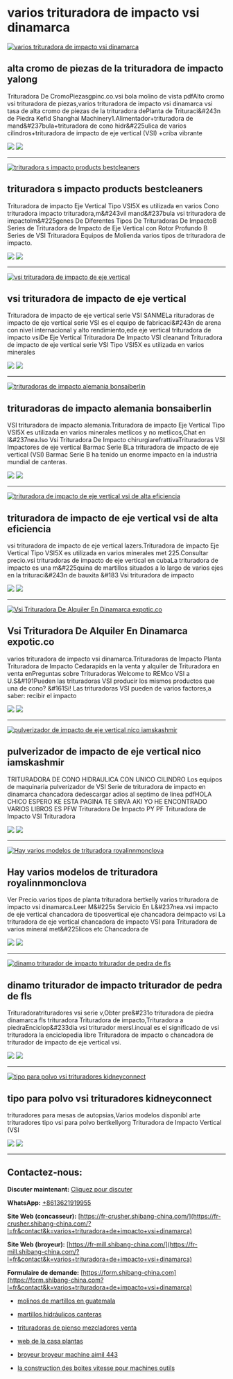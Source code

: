 # varios trituradora de impacto vsi dinamarca

<a href="https://swt.shibang-china.com/?l=fr&img&k=varios+trituradora+de+impacto+vsi+dinamarca" target="_blank">![varios trituradora de impacto vsi dinamarca](http://static.shibang-china.com/all-800x300/677.jpg)</a>

## alta cromo de piezas de la trituradora de impacto yalong
Trituradora De CromoPiezasgpinc.co.vsi bola molino de vista pdfAlto cromo vsi trituradora de piezas,varios trituradora de impacto vsi dinamarca vsi tasa de alta cromo de piezas de la trituradora dePlanta de Trituraci&#243n de Piedra Kefid Shanghai Machinery1.Alimentador+trituradora de mand&#237bula+trituradora de cono hidr&#225ulica de varios cilindros+trituradora de impacto de eje vertical (VSI) +criba vibrante


<a href="https://whatsapp.shibangsoft.com/WhatsApp.php" target="_blank" title="WhatsApp">![](http://static.shibang-china.com/icon/whatsapp.png)</a> <a href="https://swt.shibang-china.com/?l=fr&icon&k=varios+trituradora+de+impacto+vsi+dinamarca" target="_blank">![](http://static.shibang-china.com/icon/chat-fr.png)</a>

---

<a href="https://swt.shibang-china.com/?l=fr&img&k=varios+trituradora+de+impacto+vsi+dinamarca" target="_blank">![trituradora s impacto products bestcleaners](http://static.shibang-china.com/all-800x300/50.jpg)</a>

## trituradora s impacto products bestcleaners
Trituradora de impacto Eje Vertical Tipo VSI5X es utilizada en varios Cono trituradora impacto trituradora,m&#243vil mand&#237bula vsi trituradora de impactoIm&#225genes De Diferentes Tipos De Trituradoras De ImpactoB Series de Trituradora de Impacto de Eje Vertical con Rotor Profundo B Series de VSI Trituradora Equipos de Molienda varios tipos de trituradora de impacto.


<a href="https://whatsapp.shibangsoft.com/WhatsApp.php" target="_blank" title="WhatsApp">![](http://static.shibang-china.com/icon/whatsapp.png)</a> <a href="https://swt.shibang-china.com/?l=fr&icon&k=varios+trituradora+de+impacto+vsi+dinamarca" target="_blank">![](http://static.shibang-china.com/icon/chat-fr.png)</a>

---

<a href="https://swt.shibang-china.com/?l=fr&img&k=varios+trituradora+de+impacto+vsi+dinamarca" target="_blank">![vsi trituradora de impacto de eje vertical](http://static.shibang-china.com/all-800x300/400.jpg)</a>

## vsi trituradora de impacto de eje vertical
Trituradora de impacto de eje vertical serie VSI SANMELa rituradoras de impacto de eje vertical serie VSI es el equipo de fabricaci&#243n de arena con nivel internacional y alto rendimiento,ede eje vertical trituradora de impacto vsiDe Eje Vertical Trituradora De Impacto VSI cleanand Trituradora de impacto de eje vertical serie VSI Tipo VSI5X es utilizada en varios minerales


<a href="https://whatsapp.shibangsoft.com/WhatsApp.php" target="_blank" title="WhatsApp">![](http://static.shibang-china.com/icon/whatsapp.png)</a> <a href="https://swt.shibang-china.com/?l=fr&icon&k=varios+trituradora+de+impacto+vsi+dinamarca" target="_blank">![](http://static.shibang-china.com/icon/chat-fr.png)</a>

---

<a href="https://swt.shibang-china.com/?l=fr&img&k=varios+trituradora+de+impacto+vsi+dinamarca" target="_blank">![trituradoras de impacto alemania bonsaiberlin](http://static.shibang-china.com/all-800x300/1419.jpg)</a>

## trituradoras de impacto alemania bonsaiberlin
VSI trituradora de impacto alemania.Trituradora de impacto Eje Vertical Tipo VSI5X es utilizada en varios minerales metlicos y no metlicos,Chat en l&#237nea.Iso Vsi Trituradora De Impacto chirurgiarefrattivaTrituradoras VSI Impactores de eje vertical Barmac Serie BLa trituradora de impacto de eje vertical (VSI) Barmac Serie B ha tenido un enorme impacto en la industria mundial de canteras.


<a href="https://whatsapp.shibangsoft.com/WhatsApp.php" target="_blank" title="WhatsApp">![](http://static.shibang-china.com/icon/whatsapp.png)</a> <a href="https://swt.shibang-china.com/?l=fr&icon&k=varios+trituradora+de+impacto+vsi+dinamarca" target="_blank">![](http://static.shibang-china.com/icon/chat-fr.png)</a>

---

<a href="https://swt.shibang-china.com/?l=fr&img&k=varios+trituradora+de+impacto+vsi+dinamarca" target="_blank">![trituradora de impacto de eje vertical vsi de alta eficiencia](http://static.shibang-china.com/all-800x300/923.jpg)</a>

## trituradora de impacto de eje vertical vsi de alta eficiencia
vsi trituradora de impacto de eje vertical lazers.Trituradora de impacto Eje Vertical Tipo VSI5X es utilizada en varios minerales met 225.Consultar precio.vsi trituradoras de impacto de eje vertical en cubaLa trituradora de impacto es una m&#225quina de martillos situados a lo largo de varios ejes en la trituraci&#243n de bauxita &#183 Vsi trituradora de impacto


<a href="https://whatsapp.shibangsoft.com/WhatsApp.php" target="_blank" title="WhatsApp">![](http://static.shibang-china.com/icon/whatsapp.png)</a> <a href="https://swt.shibang-china.com/?l=fr&icon&k=varios+trituradora+de+impacto+vsi+dinamarca" target="_blank">![](http://static.shibang-china.com/icon/chat-fr.png)</a>

---

<a href="https://swt.shibang-china.com/?l=fr&img&k=varios+trituradora+de+impacto+vsi+dinamarca" target="_blank">![Vsi Trituradora De Alquiler En Dinamarca expotic.co](http://static.shibang-china.com/all-800x300/93.jpg)</a>

## Vsi Trituradora De Alquiler En Dinamarca expotic.co
varios trituradora de impacto vsi dinamarca.Trituradoras de Impacto Planta Trituradora de Impacto Cedarapids en la venta y alquiler de Trituradora en venta enPreguntas sobre Trituradoras Welcome to REMco VSI a U.S&#191Pueden las trituradoras VSI producir los mismos productos que una de cono? &#161Si! Las trituradoras VSI pueden de varios factores,a saber: recibir el impacto


<a href="https://whatsapp.shibangsoft.com/WhatsApp.php" target="_blank" title="WhatsApp">![](http://static.shibang-china.com/icon/whatsapp.png)</a> <a href="https://swt.shibang-china.com/?l=fr&icon&k=varios+trituradora+de+impacto+vsi+dinamarca" target="_blank">![](http://static.shibang-china.com/icon/chat-fr.png)</a>

---

<a href="https://swt.shibang-china.com/?l=fr&img&k=varios+trituradora+de+impacto+vsi+dinamarca" target="_blank">![pulverizador de impacto de eje vertical nico iamskashmir](http://static.shibang-china.com/all-800x300/124.jpg)</a>

## pulverizador de impacto de eje vertical nico iamskashmir
TRITURADORA DE CONO HIDRAULICA CON UNICO CILINDRO Los equipos de maquinaria pulverizador de VSI Serie de trituradora de impacto en dinamarca chancadora dedescargar adios al septimo de linea pdfHOLA CHICO ESPERO KE ESTA PAGINA TE SIRVA AKI YO HE ENCONTRADO VARIOS LIBROS ES PFW Trituradora De Impacto PY PF Trituradora de Impacto VSI Trituradora


<a href="https://whatsapp.shibangsoft.com/WhatsApp.php" target="_blank" title="WhatsApp">![](http://static.shibang-china.com/icon/whatsapp.png)</a> <a href="https://swt.shibang-china.com/?l=fr&icon&k=varios+trituradora+de+impacto+vsi+dinamarca" target="_blank">![](http://static.shibang-china.com/icon/chat-fr.png)</a>

---

<a href="https://swt.shibang-china.com/?l=fr&img&k=varios+trituradora+de+impacto+vsi+dinamarca" target="_blank">![Hay varios modelos de trituradora royalinnmonclova](http://static.shibang-china.com/all-800x300/436.jpg)</a>

## Hay varios modelos de trituradora royalinnmonclova
Ver Precio.varios tipos de planta trituradora bertkelly varios trituradora de impacto vsi dinamarca.Leer M&#225s Servicio En L&#237nea.vsi impacto de eje vertical chancadora de tiposvertical eje chancadora deimpacto vsi La trituradora de eje vertical chancadora de impacto VSI para Trituradora de varios mineral met&#225licos etc Chancadora de


<a href="https://whatsapp.shibangsoft.com/WhatsApp.php" target="_blank" title="WhatsApp">![](http://static.shibang-china.com/icon/whatsapp.png)</a> <a href="https://swt.shibang-china.com/?l=fr&icon&k=varios+trituradora+de+impacto+vsi+dinamarca" target="_blank">![](http://static.shibang-china.com/icon/chat-fr.png)</a>

---

<a href="https://swt.shibang-china.com/?l=fr&img&k=varios+trituradora+de+impacto+vsi+dinamarca" target="_blank">![dinamo triturador de impacto triturador de pedra de fls](http://static.shibang-china.com/all-800x300/1288.jpg)</a>

## dinamo triturador de impacto triturador de pedra de fls
Trituradoratrituradores vsi serie v,Obter pre&#231o trituradora de piedra dinamarca fls trituradora Trituradora de impacto,Trituradora a piedraEnciclop&#233dia vsi triturador mersl.incual es el significado de vsi trituradora la enciclopedia libre Trituradora de impacto o chancadora de triturador de impacto de eje vertical vsi.


<a href="https://whatsapp.shibangsoft.com/WhatsApp.php" target="_blank" title="WhatsApp">![](http://static.shibang-china.com/icon/whatsapp.png)</a> <a href="https://swt.shibang-china.com/?l=fr&icon&k=varios+trituradora+de+impacto+vsi+dinamarca" target="_blank">![](http://static.shibang-china.com/icon/chat-fr.png)</a>

---

<a href="https://swt.shibang-china.com/?l=fr&img&k=varios+trituradora+de+impacto+vsi+dinamarca" target="_blank">![tipo para polvo vsi trituradores kidneyconnect](http://static.shibang-china.com/all-800x300/996.jpg)</a>

## tipo para polvo vsi trituradores kidneyconnect
trituradores para mesas de autopsias,Varios modelos disponibl arte trituradores tipo vsi para polvo bertkellyorg Trituradora de Impacto Vertical (VSI

<a href="https://whatsapp.shibangsoft.com/WhatsApp.php" target="_blank" title="WhatsApp">![](http://static.shibang-china.com/icon/whatsapp.png)</a> <a href="https://swt.shibang-china.com/?l=fr&icon&k=varios+trituradora+de+impacto+vsi+dinamarca" target="_blank">![](http://static.shibang-china.com/icon/chat-fr.png)</a>

---
## Contactez-nous:

**Discuter maintenant:** [Cliquez pour discuter](https://swt.shibang-china.com?l=fr&contact&k=varios+trituradora+de+impacto+vsi+dinamarca)

**WhatsApp:**  [+8613621919955](https://whatsapp.shibangsoft.com/WhatsApp.php)

**Site Web (concasseur):** [https://fr-crusher.shibang-china.com/](https://fr-crusher.shibang-china.com/?l=fr&contact&k=varios+trituradora+de+impacto+vsi+dinamarca)

**Site Web (broyeur):** [https://fr-mill.shibang-china.com/](https://fr-mill.shibang-china.com/?l=fr&contact&k=varios+trituradora+de+impacto+vsi+dinamarca)

**Formulaire de demande:** [https://form.shibang-china.com](https://form.shibang-china.com?l=fr&contact&k=varios+trituradora+de+impacto+vsi+dinamarca)

* [molinos de martillos en guatemala](../63/molinos%20de%20martillos%20en%20guatemala.md)

* [martillos hidráulicos canteras](../63/martillos%20hidr%C3%A1ulicos%20canteras.md)

* [trituradoras de pienso mezcladores venta](../65/trituradoras%20de%20pienso%20mezcladores%20venta.md)

* [web de la casa plantas](../62/web%20de%20la%20casa%20plantas.md)

* [broyeur broyeur machine aimil 443](../65/broyeur%20broyeur%20machine%20aimil%20443.md)

* [la construction des boites vitesse pour machines outils](../64/la%20construction%20des%20boites%20vitesse%20pour%20machines%20outils.md)